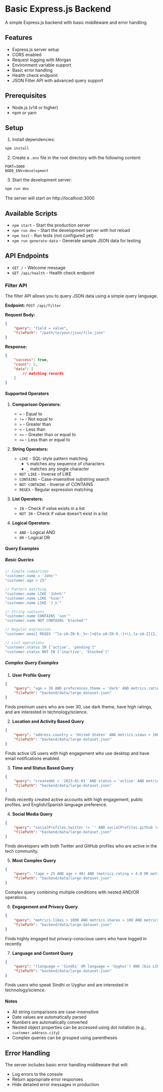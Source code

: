 # Basic Express.js Backend

A simple Express.js backend with basic middleware and error handling.

## Features

- Express.js server setup
- CORS enabled
- Request logging with Morgan
- Environment variable support
- Basic error handling
- Health check endpoint
- JSON Filter API with advanced query support

## Prerequisites

- Node.js (v14 or higher)
- npm or yarn

## Setup

1. Install dependencies:
```bash
npm install
```

2. Create a `.env` file in the root directory with the following content:
```
PORT=3000
NODE_ENV=development
```

3. Start the development server:
```bash
npm run dev
```

The server will start on http://localhost:3000

## Available Scripts

- `npm start` - Start the production server
- `npm run dev` - Start the development server with hot reload
- `npm test` - Run tests (not configured yet)
- `npm run generate-data` - Generate sample JSON data for testing

## API Endpoints

- `GET /` - Welcome message
- `GET /api/health` - Health check endpoint

### Filter API

The filter API allows you to query JSON data using a simple query language.

**Endpoint:** `POST /api/filter`

**Request Body:**
```json
{
    "query": "field = value",
    "filePath": "/path/to/your/json/file.json"
}
```

**Response:**
```json
{
    "success": true,
    "count": 2,
    "data": [
        // matching records
    ]
}
```

#### Supported Operators

1. **Comparison Operators:**
   - `=` - Equal to
   - `!=` - Not equal to
   - `>` - Greater than
   - `<` - Less than
   - `>=` - Greater than or equal to
   - `<=` - Less than or equal to

2. **String Operators:**
   - `LIKE` - SQL-style pattern matching
     - `%` matches any sequence of characters
     - `_` matches any single character
   - `NOT LIKE` - Inverse of LIKE
   - `CONTAINS` - Case-insensitive substring search
   - `NOT CONTAINS` - Inverse of CONTAINS
   - `REGEX` - Regular expression matching

3. **List Operators:**
   - `IN` - Check if value exists in a list
   - `NOT IN` - Check if value doesn't exist in a list

4. **Logical Operators:**
   - `AND` - Logical AND
   - `OR` - Logical OR

#### Query Examples

##### Basic Queries
```javascript
// Simple comparison
"customer.name = 'John'"
"customer.age > 25"

// Pattern matching
"customer.name LIKE 'John%'"
"customer.name LIKE '%son'"
"customer.name LIKE 'J_n'"

// String contains
"customer.name CONTAINS 'son'"
"customer.name NOT CONTAINS 'blocked'"

// Regular expression
"customer.email REGEX '^[a-zA-Z0-9._%+-]+@[a-zA-Z0-9.-]+\\.[a-zA-Z]{2,}$'"

// List operations
"customer.status IN ['active', 'pending']"
"customer.status NOT IN ['inactive', 'blocked']"
```

##### Complex Query Examples

1. **User Profile Query**
```json
{
    "query": "age > 30 AND preferences.theme = 'dark' AND metrics.rating > 4.5 AND subscription.plan IN ['premium', 'enterprise'] AND tags IN ['technology', 'science']",
    "filePath": "backend/data/large-dataset.json"
}
```
Finds premium users who are over 30, use dark theme, have high ratings, and are interested in technology/science.

2. **Location and Activity Based Query**
```json
{
    "query": "address.country = 'United States' AND metrics.views > 10000 AND metrics.likes > 1000 AND lastLogin.device = 'desktop' AND preferences.notifications.email = true",
    "filePath": "backend/data/large-dataset.json"
}
```
Finds active US users with high engagement who use desktop and have email notifications enabled.

3. **Time and Status Based Query**
```json
{
    "query": "createdAt > '2023-01-01' AND status = 'active' AND metrics.comments > 100 AND preferences.privacy.profileVisibility = 'public' AND language IN ['English', 'Spanish']",
    "filePath": "backend/data/large-dataset.json"
}
```
Finds recently created active accounts with high engagement, public profiles, and English/Spanish language preference.

4. **Social Media Query**
```json
{
    "query": "socialProfiles.twitter != '' AND socialProfiles.github != '' AND bio CONTAINS 'developer' AND tags IN ['technology', 'programming'] AND metrics.shares > 500",
    "filePath": "backend/data/large-dataset.json"
}
```
Finds developers with both Twitter and GitHub profiles who are active in the tech community.

5. **Most Complex Query**
```json
{
    "query": "(age > 25 AND age < 40) AND (metrics.rating > 4.0 OR metrics.views > 50000) AND (subscription.plan = 'premium' OR subscription.plan = 'enterprise') AND (preferences.theme = 'dark' OR preferences.theme = 'system') AND (tags IN ['technology', 'science'] OR bio CONTAINS 'research') AND (address.country = 'United States' OR address.country = 'Canada') AND (createdAt > '2023-01-01' AND status = 'active')",
    "filePath": "backend/data/large-dataset.json"
}
```
Complex query combining multiple conditions with nested AND/OR operations.

6. **Engagement and Privacy Query**
```json
{
    "query": "metrics.likes > 1000 AND metrics.shares > 100 AND metrics.comments > 50 AND preferences.privacy.showEmail = false AND preferences.privacy.showPhone = false AND preferences.privacy.profileVisibility = 'private' AND lastLogin.timestamp > '2024-01-01'",
    "filePath": "backend/data/large-dataset.json"
}
```
Finds highly engaged but privacy-conscious users who have logged in recently.

7. **Language and Content Query**
```json
{
    "query": "(language = 'Sindhi' OR language = 'Uyghur') AND (bio LIKE '%technology%' OR bio LIKE '%science%') AND metrics.views > 5000 AND tags IN ['technology', 'science', 'education']",
    "filePath": "backend/data/large-dataset.json"
}
```
Finds users who speak Sindhi or Uyghur and are interested in technology/science.

#### Notes

- All string comparisons are case-insensitive
- Date values are automatically parsed
- Numbers are automatically converted
- Nested object properties can be accessed using dot notation (e.g., `customer.address.city`)
- Complex queries can be grouped using parentheses

## Error Handling

The server includes basic error handling middleware that will:
- Log errors to the console
- Return appropriate error responses
- Hide detailed error messages in production 